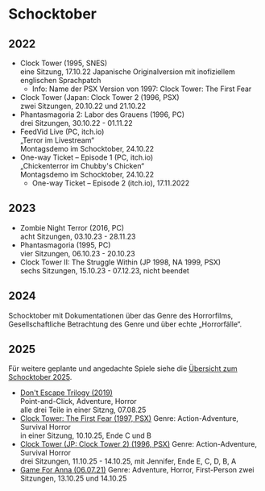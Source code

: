# Schocktober

## 2022
* Clock Tower (1995, SNES)  
eine Sitzung, 17.10.22
Japanische Originalversion mit inofiziellem englischen Sprachpatch
  * Info: Name der PSX Version von 1997: Clock Tower: The First Fear
* Clock Tower (Japan: Clock Tower 2 (1996, PSX)  
  zwei Sitzungen, 20.10.22 und 21.10.22
* Phantasmagoria 2: Labor des Grauens (1996, PC)  
  drei Sitzungen, 30.10.22 - 01.11.22
* FeedVid Live (PC, itch.io)  
„Terror im Livestream“  
Montagsdemo im Schocktober, 24.10.22
* One-way Ticket – Episode 1 (PC, itch.io)  
„Chickenterror im Chubby's Chicken“  
 Montagsdemo im Schocktober, 24.10.22
    * One-way Ticket – Episode 2 (itch.io), 17.11.2022

## 2023
* Zombie Night Terror (2016, PC)  
  acht Sitzungen, 03.10.23 - 28.11.23
* Phantasmagoria (1995, PC)  
  vier Sitzungen, 06.10.23 - 20.10.23
* Clock Tower II: The Struggle Within (JP 1998, NA 1999, PSX)  
  sechs Sitzungen, 15.10.23 - 07.12.23, nicht beendet

## 2024
Schocktober mit Dokumentationen über das Genre des Horrorfilms, Gesellschaftliche Betrachtung des Genre und über echte „Horrorfälle“.

## 2025
Für weitere geplante und angedachte Spiele siehe die [Übersicht zum Schocktober 2025](2025.md).

* [Don't Escape Trilogy (2019)](2025.md#dont-escape-trilogy-2019)  
  Point-and-Click, Adventure, Horror  
  alle drei Teile in einer Sitzng, 07.08.25
* [Clock Tower: The First Fear (1997, PSX)](https://en.wikipedia.org/wiki/Clock_Tower_(1995_video_game))  
  Genre: Action-Adventure, Survival Horror  
  in einer Sitzung, 10.10.25, Ende C und B
* [Clock Tower (JP: Clock Tower 2) (1996, PSX)](https://en.wikipedia.org/wiki/Clock_Tower_(1996_video_game))  
  Genre: Action-Adventure, Survival Horror  
  drei Sitzungen, 11.10.25 - 14.10.25, mit Jennifer, Ende E, C, D, B, A
* [Game For Anna (06.07.21)](https://store.steampowered.com/app/1673600/Game_For_Anna/)
  Genre: Adventure, Horror, First-Person
  zwei Sitzungen, 13.10.25 und 14.10.25 
